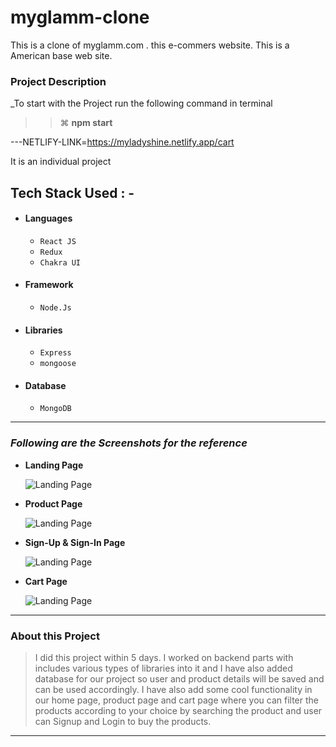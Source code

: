 # myglamm-clone
This is a clone of myglamm.com . this e-commers website.  This is a American base web site. 


### Project Description

_To start with the Project run the following command in terminal

> > ⌘ **npm start**


---NETLIFY-LINK=https://myladyshine.netlify.app/cart

It is an individual project


## Tech Stack Used : -

- #### Languages
  - `React JS`
  - `Redux`
  - `Chakra UI`
- #### Framework
  - `Node.Js`
- #### Libraries
  - `Express`
  - `mongoose`
- #### Database
  - `MongoDB`
  

---

### _Following are the Screenshots for the reference_

- **Landing Page**

  ![Landing Page](https://i.postimg.cc/nrPrDBbd/myglamhome.png)

- **Product Page**

  ![Landing Page](https://i.postimg.cc/Y0WKdWLD/myglammproduct.png)

- **Sign-Up & Sign-In Page**

  ![Landing Page](https://i.postimg.cc/3JjJhsW-S/myglamsign.png)

- **Cart Page**

  ![Landing Page](https://i.postimg.cc/RFmXkJYb/myglamcart.png)



---

### About this Project

> I did this project within 5 days. I worked on backend parts with includes various types of libraries into it and I have also added database for our project so user and product details will be saved and can be used accordingly. I have also add some cool functionality in our home page, product page and cart page where you can filter the products according to your choice by searching the product and user can Signup and Login to buy the products.

---
